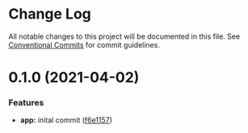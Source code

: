 # Change Log

All notable changes to this project will be documented in this file.
See [Conventional Commits](https://conventionalcommits.org) for commit guidelines.

# 0.1.0 (2021-04-02)


### Features

* **app:** inital commit ([f6e1157](https://github.com/danilowoz/monorepo-semantic-release/commit/f6e115731fed10d4c26858bdef78526a20b755f7))
